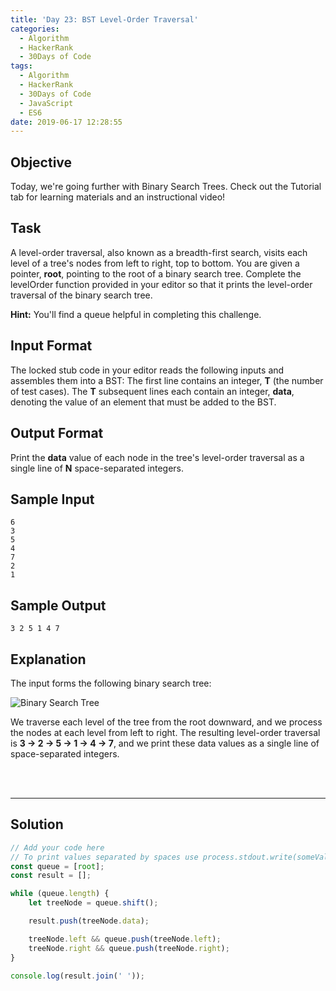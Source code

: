 ```yaml
---
title: 'Day 23: BST Level-Order Traversal'
categories:
  - Algorithm
  - HackerRank
  - 30Days of Code
tags:
  - Algorithm
  - HackerRank
  - 30Days of Code
  - JavaScript
  - ES6
date: 2019-06-17 12:28:55
---
```


## Objective

Today, we're going further with Binary Search Trees. Check out the Tutorial tab for learning materials and an instructional video!

<!-- more -->

## Task

A level-order traversal, also known as a breadth-first search, visits each level of a tree's nodes from left to right, top to bottom. You are given a pointer, **root**, pointing to the root of a binary search tree. Complete the levelOrder function provided in your editor so that it prints the level-order traversal of the binary search tree.

**Hint:** You'll find a queue helpful in completing this challenge.


## Input Format

The locked stub code in your editor reads the following inputs and assembles them into a BST: 
The first line contains an integer, **T** (the number of test cases). 
The **T** subsequent lines each contain an integer, **data**, denoting the value of an element that must be added to the BST.


## Output Format

Print the **data** value of each node in the tree's level-order traversal as a single line of **N** space-separated integers.


## Sample Input

```
6
3
5
4
7
2
1
```

## Sample Output

```
3 2 5 1 4 7 
```


## Explanation

The input forms the following binary search tree: <br/>

![Binary Search Tree](https://s3.amazonaws.com/hr-challenge-images/17176/1461696188-8eddd12300-BST.png)


We traverse each level of the tree from the root downward, and we process the nodes at each level from left to right. The resulting level-order traversal is **3 -> 2 -> 5 -> 1 -> 4 -> 7**, and we print these data values as a single line of space-separated integers.

<br/>
<br/>

---

## Solution

```javascript
// Add your code here
// To print values separated by spaces use process.stdout.write(someValue + ' ')
const queue = [root];
const result = [];

while (queue.length) {
    let treeNode = queue.shift();

    result.push(treeNode.data);

    treeNode.left && queue.push(treeNode.left);
    treeNode.right && queue.push(treeNode.right);
}

console.log(result.join(' '));
```